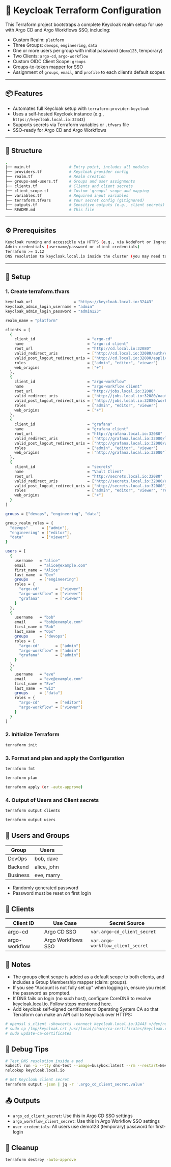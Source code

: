 # 🔐 Keycloak Terraform Configuration

This Terraform project bootstraps a complete Keycloak realm setup for use with Argo CD and Argo Workflows SSO, including:

- Custom Realm: `platform`
- Three Groups: `devops`, `engineering`, `data`
- One or more users per group with initial password (`demo123`, temporary)
- Two Clients: `argo-cd`, `argo-workflow`
- Custom OIDC Client Scope: `groups`
- Groups-to-token mapper for SSO
- Assignment of `groups`, `email`, and `profile` to each client’s default scopes

---

## 📦 Features

- Automates full Keycloak setup with `terraform-provider-keycloak`
- Uses a self-hosted Keycloak instance (e.g., `https://keycloak.local.io:32443`)
- Supports secrets via Terraform variables or `.tfvars` file
- SSO-ready for Argo CD and Argo Workflows

---

## 📁 Structure

```bash
.
├── main.tf                 # Entry point, includes all modules
├── providers.tf            # Keycloak provider config
├── realm.tf                # Realm creation
├── groups-and-users.tf     # Groups and user assignments
├── clients.tf              # Clients and client secrets
├── client_scope.tf         # Custom 'groups' scope and mapping
├── variables.tf            # Required input variables
├── terraform.tfvars        # Your secret config (gitignored)
├── outputs.tf              # Sensitive outputs (e.g., client secrets)
└── README.md               # This file
```
---

## ⚙️ Prerequisites

```bash
Keycloak running and accessible via HTTPS (e.g., via NodePort or Ingress)
Admin credentials (username/password or client credentials)
Terraform >= 1.12
DNS resolution to keycloak.local.io inside the cluster (you may need to update CoreDNS)
```
---

## 🔑 Setup

### 1. Create terraform.tfvars
```bash
keycloak_url                  = "https://keycloak.local.io:32443"
keycloak_admin_login_username = "admin"
keycloak_admin_login_password = "admin123"

realm_name = "platform"

clients = [
  {
    client_id                       = "argo-cd"
    name                            = "argo-cd client"
    root_url                        = "http://cd.local.io:32080"
    valid_redirect_uris             = ["http://cd.local.io:32080/auth/callback"]
    valid_post_logout_redirect_uris = ["http://cd.local.io:32080/applications"]
    roles                           = ["admin", "editor", "viewer"]
    web_origins                     = ["+"]
  },
  {
    client_id                       = "argo-workflow"
    name                            = "argo-workflow client"
    root_url                        = "http://jobs.local.io:32080"
    valid_redirect_uris             = ["http://jobs.local.io:32080/oauth2/callback"]
    valid_post_logout_redirect_uris = ["http://jobs.local.io:32080/workflows"]
    roles                           = ["admin", "editor", "viewer"]
    web_origins                     = ["+"]
  },
  {
    client_id                       = "grafana"
    name                            = "grafana client"
    root_url                        = "http://grafana.local.io:32080"
    valid_redirect_uris             = ["http://grafana.local.io:32080/login/generic_oauth"]
    valid_post_logout_redirect_uris = ["http://grafana.local.io:32080/workflows"]
    roles                           = ["admin", "editor", "viewer"]
    web_origins                     = ["http://grafana.local.io:32080"]
  },
  {
    client_id                       = "secrets"
    name                            = "Vault Client"
    root_url                        = "http://secrets.local.io:32080"
    valid_redirect_uris             = ["http://secrets.local.io:32080/ui/vault/auth/oidc/oidc/callback", "http://secrets.local.io:32080/oidc/oidc/callback"]
    valid_post_logout_redirect_uris = ["http://secrets.local.io:32080"]
    roles                           = ["admin", "editor", "viewer", "reader"]
    web_origins                     = ["+"]
  }
]

groups = ["devops", "engineering", "data"]

group_realm_roles = {
  "devops"      = ["admin"],
  "engineering" = ["editor"],
  "data"        = ["viewer"]
}

users = [
  {
    username   = "alice"
    email      = "alice@example.com"
    first_name = "Alice"
    last_name  = "Dev"
    groups     = ["engineering"]
    roles = {
      "argo-cd"       = ["viewer"]
      "argo-workflow" = ["viewer"]
      "grafana"       = ["viewer"]
    }
  },
  {
    username   = "bob"
    email      = "bob@example.com"
    first_name = "Bob"
    last_name  = "Ops"
    groups     = ["devops"]
    roles = {
      "argo-cd"       = ["admin"]
      "argo-workflow" = ["admin"]
      "grafana"       = ["admin"]
    }
  },
  {
    username   = "eve"
    email      = "eve@example.com"
    first_name = "Eve"
    last_name  = "Biz"
    groups     = ["data"]
    roles = {
      "argo-cd"       = ["editor"]
      "argo-workflow" = ["viewer"]
    }
  }
]
```

### 2. Initialize Terraform
```bash
terraform init
```

### 3. Format and plan and apply the Configuration
```bash
terraform fmt

terraform plan

terraform apply (or -auto-approve)
```

### 4. Output of Users and Client secrets 
```bash
terraform output clients

terraform output users
```

## 👥 Users and Groups

| Group    | Users      |
| -------- | -----------|
| DevOps   | bob, dave  |
| Backend  | alice, john|
| Business | eve, marry |

* Randomly generated password
* Password must be reset on first login

## 🔐 Clients

| Client ID     | Use Case          | Secret Source                     |
| ------------- | ----------------- | --------------------------------- |
| argo-cd       | Argo CD SSO       | `var.argo-cd_client_secret`       |
| argo-workflow |Argo Workflows SSO | `var.argo-workflow_client_secret` |

## 🧠 Notes

* The groups client scope is added as a default scope to both clients, and includes a Group Membership mapper (claim: groups).
* If you see "Account is not fully set up" when logging in, ensure you reset the password as prompted.
* If DNS fails on login (no such host), configure CoreDNS to resolve keycloak.local.io. Follow steps mentioned [here](https://github.com/sahil-sharma/k8s-stuff/blob/main/update-coredns-configmap.txt).
* Add keycloak self-signed certificates to Operating System CA so that Terraform can make an API call to Keycloak over HTTPS:
```bash
# openssl s_client -showcerts -connect keycloak.local.io:32443 </dev/null 2>/dev/null | openssl x509 -outform PEM > /tmp/keycloak.crt
# sudo cp /tmp/keycloak.crt /usr/local/share/ca-certificates/keycloak.crt
# sudo update-ca-certificates
```
## 🧪 Debug Tips

```bash
# Test DNS resolution inside a pod
kubectl run -i --tty dns-test --image=busybox:latest --rm --restart=Never -- sh
nslookup keycloak.local.io

# Get Keycloak client secret
terraform output -json | jq -r '.argo_cd_client_secret.value'
```

## 📤 Outputs

* `argo_cd_client_secret`: Use this in Argo CD SSO settings
* `argo_workflow_client_secret`: Use this in Argo Workflow SSO settings
* `user credentials`: All users use demo123 (temporary) password for first-login

## 🧼 Cleanup
```bash
terraform destroy -auto-approve
```